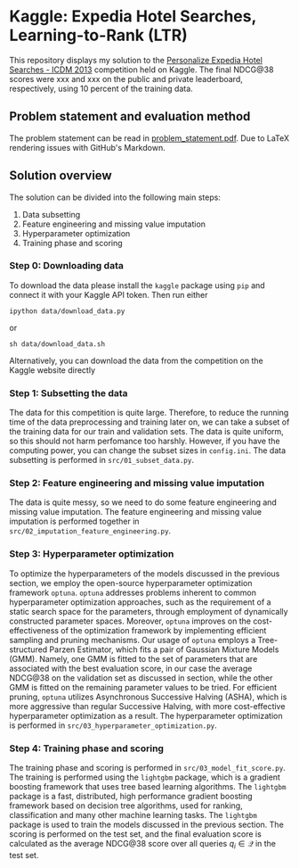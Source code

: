 # Kaggle: Expedia Hotel Searches, Learning-to-Rank (LTR)
This repository displays my solution to the [Personalize Expedia Hotel Searches - ICDM 2013](https://www.kaggle.com/competitions/expedia-personalized-sort/leaderboard?) competition held on Kaggle. The final NDCG@38 scores were xxx and xxx on the public and private leaderboard, respectively, using 10 percent of the training data.

## Problem statement and evaluation method
The problem statement can be read in [problem_statement.pdf](problem_statement.pdf). Due to LaTeX rendering issues with GitHub's Markdown.

## Solution overview
The solution can be divided into the following main steps:
1. Data subsetting
2. Feature engineering and missing value imputation
3. Hyperparameter optimization
4. Training phase and scoring

<!-- To install the `expedia_kaggle` package use run the following command from the root directory: -->

<!-- Windows:

    pip install -e .\modules\expedia_kaggle
Linux:

    pip install -e /modules/expedia_kaggle -->

### Step 0: Downloading data
To download the data please install the `kaggle` package using `pip` and connect it with your Kaggle API token. Then run either

    ipython data/download_data.py

or

    sh data/download_data.sh
    
Alternatively, you can download the data from the competition on the Kaggle website directly


### Step 1: Subsetting the data
The data for this competition is quite large. Therefore, to reduce the running time of the data preprocessing and training later on, we can take a subset of the training data for our train and validation sets. The data is quite uniform, so this should not harm perfomance too harshly. However, if you have the computing power, you can change the subset sizes in `config.ini`. The data subsetting is performed in `src/01_subset_data.py`.

### Step 2: Feature engineering and missing value imputation
The data is quite messy, so we need to do some feature engineering and missing value imputation. The feature engineering and missing value imputation is performed together in `src/02_imputation_feature_engineering.py`.

### Step 3: Hyperparameter optimization
To optimize the hyperparameters of the models discussed in the previous section, we employ the open-source hyperparameter optimization framework `optuna`. `optuna` addresses problems inherent to common hyperparameter optimization approaches, such as the requirement of a static search space for the parameters, through employment of dynamically constructed parameter spaces. Moreover, `optuna` improves on the cost-effectiveness of the optimization framework by implementing efficient sampling and pruning mechanisms. Our usage of `optuna` employs a Tree-structured Parzen Estimator, which fits a pair of Gaussian Mixture Models (GMM). Namely, one GMM is fitted to the set of parameters that are associated with the best evaluation score, in our case the average NDCG@38 on the validation set as discussed in section, while the other GMM is fitted on the remaining parameter values to be tried. For efficient pruning, `optuna` utilizes Asynchronous Successive Halving (ASHA), which is more aggressive than regular Successive Halving, with more cost-effective hyperparameter optimization as a result. The hyperparameter optimization is performed in `src/03_hyperparameter_optimization.py`.

### Step 4: Training phase and scoring
The training phase and scoring is performed in `src/03_model_fit_score.py`. The training is performed using the `lightgbm` package, which is a gradient boosting framework that uses tree based learning algorithms. The `lightgbm` package is a fast, distributed, high performance gradient boosting framework based on decision tree algorithms, used for ranking, classification and many other machine learning tasks. The `lightgbm` package is used to train the models discussed in the previous section. The scoring is performed on the test set, and the final evaluation score is calculated as the average NDCG@38 score over all queries $q_i \in \mathcal{Q}$ in the test set.



